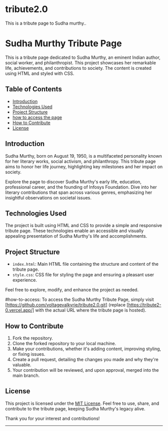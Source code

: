 # tribute2.0
This is a tribute  page to Sudha murthy..


# Sudha Murthy Tribute Page
This is a tribute page dedicated to Sudha Murthy, an eminent Indian author, social worker, and philanthropist. This project showcases her remarkable life, achievements, and contributions to society. The content is created using HTML and styled with CSS.


## Table of Contents
- [Introduction](#introduction)
- [Technologies Used](#technologies-used)
- [Project Structure](#project-structure)
- [how to access the page](#how-to-access)
- [How to Contribute](#how-to-contribute)
- [License](#license)

## Introduction

Sudha Murthy, born on August 19, 1950, is a multifaceted personality known for her literary works, social activism, and philanthropy. This tribute page aims to honor her life journey, highlighting key milestones and her impact on society.

Explore the page to discover Sudha Murthy's early life, education, professional career, and the founding of Infosys Foundation. Dive into her literary contributions that span across various genres, emphasizing her insightful observations on societal issues.

## Technologies Used

The project is built using HTML and CSS to provide a simple and responsive tribute page. These technologies enable an accessible and visually appealing presentation of Sudha Murthy's life and accomplishments.

## Project Structure

- `index.html`: Main HTML file containing the structure and content of the tribute page.
- `style.css`: CSS file for styling the page and ensuring a pleasant user experience.

Feel free to explore, modify, and enhance the project as needed.

#how-to-access:
To access the Sudha Murthy Tribute Page, simply visit [https://github.com/voltagevalkyrie/tribute2.0.git] (replace [https://tribute2-0.vercel.app/] with the actual URL where the tribute page is hosted).




## How to Contribute

1. Fork the repository.
2. Clone the forked repository to your local machine.
3. Make your contributions, whether it's adding content, improving styling, or fixing issues.
4. Create a pull request, detailing the changes you made and why they're valuable.
5. Your contribution will be reviewed, and upon approval, merged into the main branch.

## License

This project is licensed under the [MIT License](LICENSE). Feel free to use, share, and contribute to the tribute page, keeping Sudha Murthy's legacy alive.

Thank you for your interest and contributions!

--------------------------------------------------------
